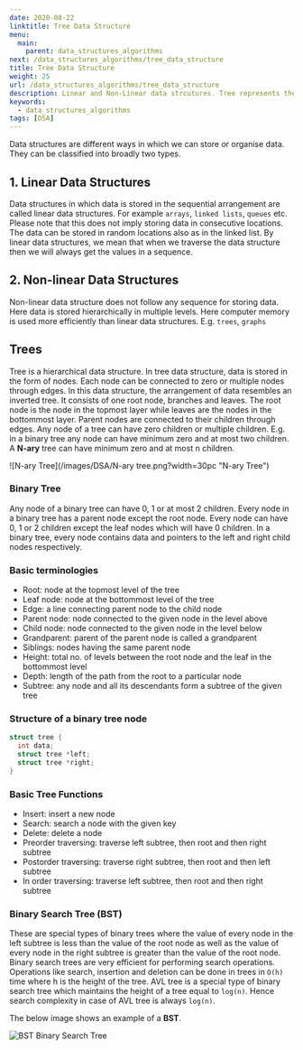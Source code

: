 ```yaml
---
date: 2020-08-22
linktitle: Tree Data Structure
menu:
  main:
    parent: data_structures_algorithms
next: /data_structures_algorithms/tree_data_structure
title: Tree Data Structure
weight: 25
url: /data_structures_algorithms/tree_data_structure
description: Linear and Non-Linear data strcutures. Tree represents the nodes connected by edges. We will discuss binary tree or binary search tree specifically.
keywords:
  - data_structures_algorithms
tags: [DSA]  
---
```

Data structures are different ways in which we can store or organise data. They can be classified into broadly two types.

## 1. Linear Data Structures
Data structures in which data is stored in the sequential arrangement are called linear data structures. For example `arrays`, `linked lists`, `queues` etc. Please note that this does not imply storing data in consecutive locations. The data can be stored in random locations also as in the linked list. By linear data structures, we mean that when we traverse the data structure then we will always get the values in a sequence.

## 2. Non-linear Data Structures
Non-linear data structure does not follow any sequence for storing data. Here data is stored hierarchically in multiple levels. Here computer memory is used more efficiently than linear data structures. E.g. `trees`, `graphs`

## Trees
Tree is a hierarchical data structure. In tree data structure, data is stored in the form of nodes. Each node can be connected to zero or multiple nodes through edges. In this data structure, the arrangement of data resembles an inverted tree. It consists of one root node, branches and leaves. The root node is the node in the topmost layer while leaves are the nodes in the bottommost layer. Parent nodes are connected to their children through edges. Any node of a tree can have zero children or multiple children. E.g. in a binary tree any node can have minimum zero and at most two children. A **N-ary** tree can have minimum zero and at most n children.

![N-ary Tree](/images/DSA/N-ary tree.png?width=30pc "N-ary Tree")

### Binary Tree
Any node of a binary tree can have 0, 1 or at most 2 children. Every node in a binary tree has a parent node except the root node. Every node can have 0, 1 or 2 children except the leaf nodes which will have 0 children. In a binary tree, every node contains data and pointers to the left and right child nodes respectively.

### Basic terminologies
- Root: node at the topmost level of the tree
- Leaf node: node at the bottommost level of the tree
- Edge: a line connecting parent node to the child node
- Parent node: node connected to the given node in the level above
- Child node: node connected to the given node in the level below
- Grandparent: parent of the parent node is called a grandparent
- Siblings: nodes having the same parent node
- Height: total no. of levels between the root node and the leaf in the bottommost level
- Depth: length of the path from the root to a particular node
- Subtree: any node and all its descendants form a subtree of the given tree

### Structure of a binary tree node
```c
struct tree {
  int data;
  struct tree *left;
  struct tree *right;
}
```

### Basic Tree Functions
- Insert: insert a new node
- Search: search a node with the given key
- Delete: delete a node
- Preorder traversing: traverse left subtree, then root and then right subtree
- Postorder traversing: traverse right subtree, then root and then left subtree
- In order traversing: traverse left subtree, then root and then right subtree

### Binary Search Tree (BST)
These are special types of binary trees where the value of every node in the left subtree is less than the value of the root node as well as the value of every node in the right subtree is greater than the value of the root node. Binary search trees are very efficient for performing search operations. Operations like search, insertion and deletion can be done in trees in `O(h)` time where h is the height of the tree. AVL tree is a special type of binary search tree which maintains the height of a tree equal to `log(n)`. Hence search complexity in case of AVL tree is always `log(n)`.

The below image shows an example of a **BST**.

![BST Binary Search Tree](/images/DSA/BST.png?width=30pc "BST")
